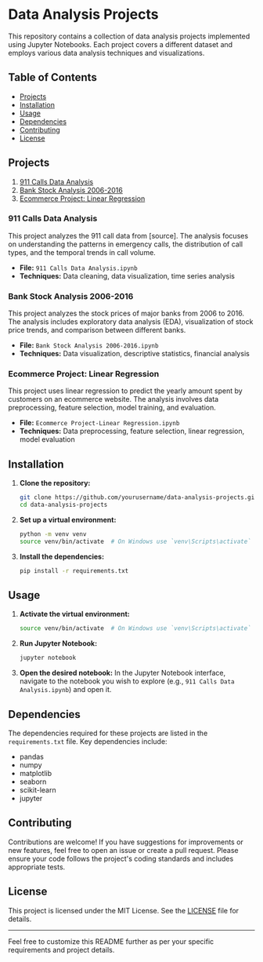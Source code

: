 # Data Analysis Projects

This repository contains a collection of data analysis projects implemented using Jupyter Notebooks. Each project covers a different dataset and employs various data analysis techniques and visualizations.

## Table of Contents

- [Projects](#projects)
- [Installation](#installation)
- [Usage](#usage)
- [Dependencies](#dependencies)
- [Contributing](#contributing)
- [License](#license)

## Projects

1. [911 Calls Data Analysis](#911-calls-data-analysis)
2. [Bank Stock Analysis 2006-2016](#bank-stock-analysis-2006-2016)
3. [Ecommerce Project: Linear Regression](#ecommerce-project-linear-regression)

### 911 Calls Data Analysis

This project analyzes the 911 call data from [source]. The analysis focuses on understanding the patterns in emergency calls, the distribution of call types, and the temporal trends in call volume.

- **File:** `911 Calls Data Analysis.ipynb`
- **Techniques:** Data cleaning, data visualization, time series analysis

### Bank Stock Analysis 2006-2016

This project analyzes the stock prices of major banks from 2006 to 2016. The analysis includes exploratory data analysis (EDA), visualization of stock price trends, and comparison between different banks.

- **File:** `Bank Stock Analysis 2006-2016.ipynb`
- **Techniques:** Data visualization, descriptive statistics, financial analysis

### Ecommerce Project: Linear Regression

This project uses linear regression to predict the yearly amount spent by customers on an ecommerce website. The analysis involves data preprocessing, feature selection, model training, and evaluation.

- **File:** `Ecommerce Project-Linear Regression.ipynb`
- **Techniques:** Data preprocessing, feature selection, linear regression, model evaluation

## Installation

1. **Clone the repository:**
   ```sh
   git clone https://github.com/yourusername/data-analysis-projects.git
   cd data-analysis-projects
   ```

2. **Set up a virtual environment:**
   ```sh
   python -m venv venv
   source venv/bin/activate  # On Windows use `venv\Scripts\activate`
   ```

3. **Install the dependencies:**
   ```sh
   pip install -r requirements.txt
   ```

## Usage

1. **Activate the virtual environment:**
   ```sh
   source venv/bin/activate  # On Windows use `venv\Scripts\activate`
   ```

2. **Run Jupyter Notebook:**
   ```sh
   jupyter notebook
   ```

3. **Open the desired notebook:**
   In the Jupyter Notebook interface, navigate to the notebook you wish to explore (e.g., `911 Calls Data Analysis.ipynb`) and open it.

## Dependencies

The dependencies required for these projects are listed in the `requirements.txt` file. Key dependencies include:

- pandas
- numpy
- matplotlib
- seaborn
- scikit-learn
- jupyter

## Contributing

Contributions are welcome! If you have suggestions for improvements or new features, feel free to open an issue or create a pull request. Please ensure your code follows the project's coding standards and includes appropriate tests.

## License

This project is licensed under the MIT License. See the [LICENSE](LICENSE) file for details.

---

Feel free to customize this README further as per your specific requirements and project details.
